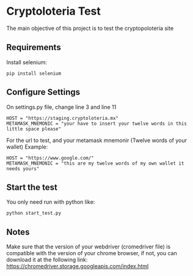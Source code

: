 # Cryptoloteria Test

The main objective of this project is to test the cryptopoloteria site

## Requirements

Install selenium:
```
pip install selenium
```

## Configure Settings
On settings.py file, change line 3 and line 11
```
HOST = "https://staging.cryptoloteria.mx"
METAMASK_MNEMONIC = "your have to insert your twelve words in this little space please"
```
For the url to test, and your metamask mnemonir (Twelve words of your wallet) Example:
```
HOST = "https://www.google.com/"
METAMASK_MNEMONIC = "this are my twelve words of my own wallet it needs yours"
```

## Start the test

You only need run with python like:
```
python start_test.py
```

## Notes
Make sure that the version of your webdriver (cromedriver file) is compatible with the version of your chrome browser, if not, you can download it at the following link:
https://chromedriver.storage.googleapis.com/index.html
